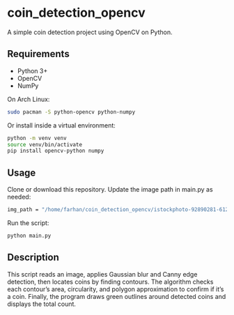 # coin_detection_opencv

A simple coin detection project using OpenCV on Python.

## Requirements
- Python 3+
- OpenCV
- NumPy

On Arch Linux:
```bash
sudo pacman -S python-opencv python-numpy
```
Or install inside a virtual environment:
```bash
python -m venv venv
source venv/bin/activate
pip install opencv-python numpy
```
## Usage
Clone or download this repository.
Update the image path in main.py as needed:
```bash
img_path = "/home/farhan/coin_detection_opencv/istockphoto-92890281-612x612.jpg"
```
Run the script:
```bash
python main.py
```
## Description
This script reads an image, applies Gaussian blur and Canny edge detection, then locates coins by finding contours. The algorithm checks each contour’s area, circularity, and polygon approximation to confirm if it’s a coin. Finally, the program draws green outlines around detected coins and displays the total count.


